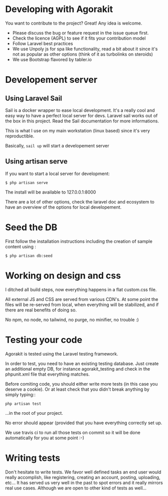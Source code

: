 # Developing with Agorakit

You want to contribute to the project? Great! Any idea is welcome. 

- Please discuss the bug or feature request in the issue queue first.
- Check the licence (AGPL) to see if it fits your contribution model
- Follow Laravel best practices
- We use Unpoly js for spa like functionality, read a bit about it since it's not as popular as other options (think of it as turbolinks on steroids)
- We use Bootstrap flavored by tabler.io


# Developement server

## Using Laravel Sail
Sail is a docker wrapper to ease local development. It's a really cool and easy way to have a perfect local server for devs.
Laravel sail works out of the box in this project. Read the Sail documentation for more informations. 

This is what I use on my main workstation (linux based) since it's very reproductible.

Basically, `sail up` will start a developement server


## Using artisan serve

If you want to start a local server for development:

    $ php artisan serve

The install will be available to 127.0.0.1:8000

There are a lot of other options, check the laravel doc and ecosystem to have an overview of the options for local developement.

# Seed the DB 
First follow the installation instructions including the creation of sample content using :

    $ php artisan db:seed


# Working on design and css

I ditched all build steps, now everything happens in a flat custom.css file.

All external JS and CSS are served from various CDN's. At some point the files will be re-served from local, when everything will be stabilized, and if there are real benefits of doing so.

No npm, no node, no tailwind, no purge, no minifier, no trouble :)


# Testing your code

Agorakit is tested using the Laravel testing framework.

In order to test, you need to have an existing testing database. Just create an additional empty DB, for instance agorakit_testing and check in the phpunit.xml file that everything matches.

Before comiting code, you should either write more tests (in this case you deserve a cookie). Or at least check that you didn't break anything by simply typing::

    php artisan test

...in the root of your project.

No error should appear (provided that you have everything correctly set up.

We use travis ci to run all those tests on commit so it will be done automatically for you at some point :-)

# Writing tests

Don't hesitate to write tests. We favor well defined tasks an end user would really accomplish, like registering, creating an account, posting, uploading, etc... It has served us very well in the past to spot errors and it really mirrors real use cases. Although we are open to other kind of tests as well...

